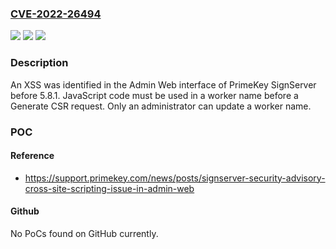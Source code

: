 ### [CVE-2022-26494](https://cve.mitre.org/cgi-bin/cvename.cgi?name=CVE-2022-26494)
![](https://img.shields.io/static/v1?label=Product&message=n%2Fa&color=blue)
![](https://img.shields.io/static/v1?label=Version&message=n%2Fa&color=blue)
![](https://img.shields.io/static/v1?label=Vulnerability&message=n%2Fa&color=brighgreen)

### Description

An XSS was identified in the Admin Web interface of PrimeKey SignServer before 5.8.1. JavaScript code must be used in a worker name before a Generate CSR request. Only an administrator can update a worker name.

### POC

#### Reference
- https://support.primekey.com/news/posts/signserver-security-advisory-cross-site-scripting-issue-in-admin-web

#### Github
No PoCs found on GitHub currently.

